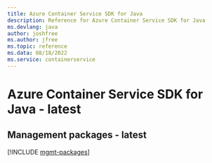 ```yaml
---
title: Azure Container Service SDK for Java
description: Reference for Azure Container Service SDK for Java
ms.devlang: java
author: joshfree
ms.author: jfree
ms.topic: reference
ms.data: 08/18/2022
ms.service: containerservice
---
```

# Azure Container Service SDK for Java - latest

## Management packages - latest
[!INCLUDE [mgmt-packages](container-service-mgmt-index.md)]